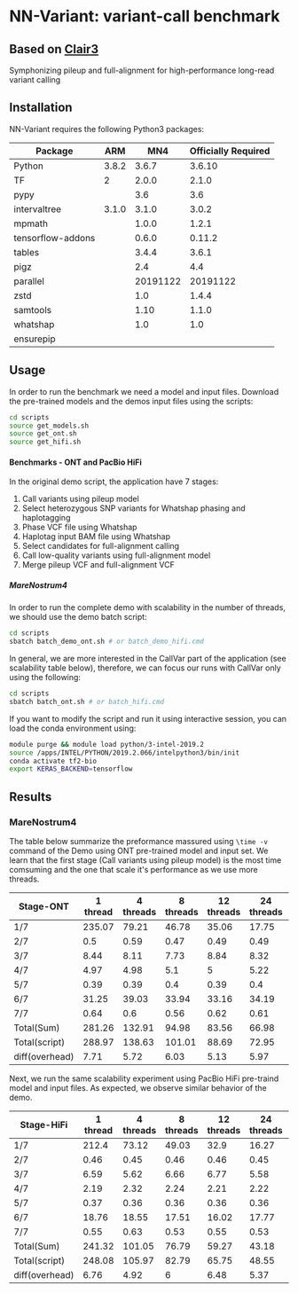 # NN-Variant: variant-call benchmark 
## Based on [Clair3][Clair3]
Symphonizing pileup and full-alignment for high-performance long-read variant calling

## Installation

NN-Variant requires the following Python3 packages:

|Package|ARM|MN4|Officially Required|
|-------|--|-|-|
|Python|3.8.2|3.6.7|3.6.10|
|TF|2|2.0.0|2.1.0|
|pypy||3.6 |3.6|
|intervaltree|3.1.0|3.1.0|3.0.2|
|mpmath||1.0.0|1.2.1|
|tensorflow-addons||0.6.0|0.11.2|
|tables||3.4.4|3.6.1|
|pigz||2.4|4.4|
|parallel||20191122|20191122|
|zstd||1.0|1.4.4|
|samtools||1.10|1.1.0|
|whatshap||1.0|1.0|
|ensurepip||||

## Usage

In order to run the benchmark we need a model and input files.
Download the pre-trained models and the demos input files using the scripts:
```sh
cd scripts
source get_models.sh
source get_ont.sh
source get_hifi.sh
```

#### Benchmarks - ONT and PacBio HiFi
In the original demo script, the application have 7 stages:
1. Call variants using pileup model
2. Select heterozygous SNP variants for Whatshap phasing and haplotagging
3. Phase VCF file using Whatshap
4. Haplotag input BAM file using Whatshap
5. Select candidates for full-alignment calling
6. Call low-quality variants using full-alignment model
7. Merge pileup VCF and full-alignment VCF

##### **MareNostrum4** 
In order to run the complete demo with scalability in the number of threads, we should use the demo batch script:
```sh
cd scripts
sbatch batch_demo_ont.sh # or batch_demo_hifi.cmd
```

In general, we are more interested in the CallVar part of the application (see scalability table below), therefore, we can focus our runs with CallVar only using the following:
```sh
cd scripts
sbatch batch_ont.sh # or batch_hifi.cmd
```

If you want to modify the script and run it using interactive session, you can load the conda environment using:
```sh
module purge && module load python/3-intel-2019.2
source /apps/INTEL/PYTHON/2019.2.066/intelpython3/bin/init
conda activate tf2-bio
export KERAS_BACKEND=tensorflow
```
## Results
### MareNostrum4
The table below summarize the preformance massured using ```\time -v``` command of the Demo using ONT pre-trained model and input set.
We learn that the first stage (Call variants using pileup model) is the most time comsuming and the one that scale it's performance as we use more threads.

|Stage-ONT|1 thread|4 threads|8 threads|12 threads|24 threads|48 threads|
|-----|-|-|-|--|--|--|
|1/7|235.07|79.21|46.78|35.06|17.75|17.43|
|2/7|0.5|0.59|0.47|0.49|0.49|0.52|
|3/7|8.44|8.11|7.73|8.84|8.32|8.29|
|4/7|4.97|4.98|5.1|5|5.22|5.06|
|5/7|0.39|0.39|0.4|0.39|0.4|0.39|
|6/7|31.25|39.03|33.94|33.16|34.19|32.33|
|7/7|0.64|0.6|0.56|0.62|0.61|0.92|
|Total(Sum)|281.26|132.91|94.98|83.56|66.98|64.94|
|Total(script)|288.97|138.63|101.01|88.69|72.95|70.8|
|diff(overhead)|7.71|5.72|6.03|5.13|5.97|5.86|

Next, we run the same scalability experiment using PacBio HiFi pre-traind model and input files.
As expected, we observe similar behavior of the demo.

|Stage-HiFi|1 thread|4 threads|8 threads|12 threads|24 threads|48 threads|
|-----|-|-|-|--|--|--|
|1/7|212.4|73.12|49.03|32.9|16.27|15.9|
|2/7|0.46|0.45|0.46|0.46|0.45|0.42|
|3/7|6.59|5.62|6.66|6.77|5.58|5.4|
|4/7|2.19|2.32|2.24|2.21|2.22|2.21|
|5/7|0.37|0.36|0.36|0.36|0.36|0.36|
|6/7|18.76|18.55|17.51|16.02|17.77|19.05|
|7/7|0.55|0.63|0.53|0.55|0.53|0.59|
|Total(Sum)|241.32|101.05|76.79|59.27|43.18|43.93|
|Total(script)|248.08|105.97|82.79|65.75|48.55|49.25|
|diff(overhead)|6.76|4.92|6|6.48|5.37|5.32|

[//]: # ()

   [Clair3]: <https://github.com/HKU-BAL/Clair3>
 

